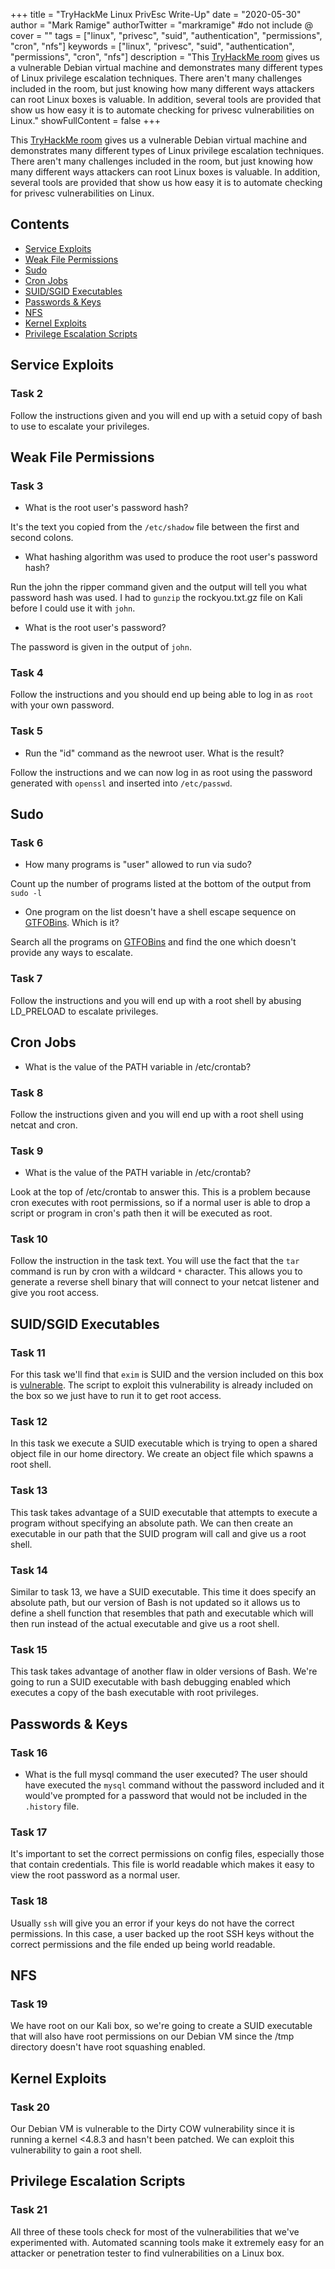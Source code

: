 +++
title = "TryHackMe Linux PrivEsc Write-Up"
date = "2020-05-30"
author = "Mark Ramige"
authorTwitter = "markramige" #do not include @
cover = ""
tags = ["linux", "privesc", "suid", "authentication", "permissions", "cron", "nfs"]
keywords = ["linux", "privesc", "suid", "authentication", "permissions", "cron", "nfs"]
description = "This [TryHackMe room](https://tryhackme.com/room/linuxprivesc) gives us a vulnerable Debian virtual machine and demonstrates many different types of Linux privilege escalation techniques. There aren't many challenges included in the room, but just knowing how many different ways attackers can root Linux boxes is valuable. In addition, several tools are provided that show us how easy it is to automate checking for privesc vulnerabilities on Linux."
showFullContent = false
+++

This [TryHackMe room](https://tryhackme.com/room/linuxprivesc) gives us a vulnerable Debian virtual machine and demonstrates many different types of Linux privilege escalation techniques. There aren't many challenges included in the room, but just knowing how many different ways attackers can root Linux boxes is valuable. In addition, several tools are provided that show us how easy it is to automate checking for privesc vulnerabilities on Linux.

## Contents
* [Service Exploits](#service-exploits)
* [Weak File Permissions](#weak-file-permissions)
* [Sudo](#sudo)
* [Cron Jobs](#cron-jobs)
* [SUID/SGID Executables](#suidsgid-executables)
* [Passwords & Keys](#passwords--keys)
* [NFS](#nfs)
* [Kernel Exploits](#kernel-exploits)
* [Privilege Escalation Scripts](#privilege-escalation-scripts)

## Service Exploits
### Task 2
Follow the instructions given and you will end up with a setuid copy of bash to use to escalate your privileges.

## Weak File Permissions
### Task 3
* What is the root user's password hash?

It's the text you copied from the `/etc/shadow` file between the first and second colons.

* What hashing algorithm was used to produce the root user's password hash?

Run the john the ripper command given and the output will tell you what password hash was used. I had to `gunzip` the rockyou.txt.gz file on Kali before I could use it with `john`.

* What is the root user's password?

The password is given in the output of `john`.

### Task 4
Follow the instructions and you should end up being able to log in as `root` with your own password.

### Task 5
* Run the "id" command as the newroot user. What is the result?

Follow the instructions and we can now log in as root using the password generated with `openssl` and inserted into `/etc/passwd`.

## Sudo
### Task 6
* How many programs is "user" allowed to run via sudo?

Count up the number of programs listed at the bottom of the output from `sudo -l`

* One program on the list doesn't have a shell escape sequence on [GTFOBins](https://gtfobins.github.io). Which is it?

Search all the programs on [GTFOBins](https://gtfobins.github.io) and find the one which doesn't provide any ways to escalate.

### Task 7
Follow the instructions and you will end up with a root shell by abusing LD_PRELOAD to escalate privileges.

## Cron Jobs
* What is the value of the PATH variable in /etc/crontab?

### Task 8
Follow the instructions given and you will end up with a root shell using netcat and cron.

### Task 9
* What is the value of the PATH variable in /etc/crontab?

Look at the top of /etc/crontab to answer this. This is a problem because cron executes with root permissions, so if a normal user is able to drop a script or program in cron's path then it will be executed as root.

### Task 10
Follow the instruction in the task text. You will use the fact that the `tar` command is run by cron with a wildcard `*` character. This allows you to generate a reverse shell binary that will connect to your netcat listener and give you root access.

## SUID/SGID Executables
### Task 11
For this task we'll find that `exim` is SUID and the version included on this box is [vulnerable](https://www.exploit-db.com/exploits/39535). The script to exploit this vulnerability is already included on the box so we just have to run it to get root access.

### Task 12
In this task we execute a SUID executable which is trying to open a shared object file in our home directory. We create an object file which spawns a root shell.

### Task 13
This task takes advantage of a SUID executable that attempts to execute a program without specifying an absolute path. We can then create an executable in our path that the SUID program will call and give us a root shell.

### Task 14
Similar to task 13, we have a SUID executable. This time it does specify an absolute path, but our version of Bash is not updated so it allows us to define a shell function that resembles that path and executable which will then run instead of the actual executable and give us a root shell.

### Task 15
This task takes advantage of another flaw in older versions of Bash. We're going to run a SUID executable with bash debugging enabled which executes a copy of the bash executable with root privileges.

## Passwords & Keys
### Task 16
* What is the full mysql command the user executed?
The user should have executed the `mysql` command without the password included and it would've prompted for a password that would not be included in the `.history` file.

### Task 17
It's important to set the correct permissions on config files, especially those that contain credentials. This file is world readable which makes it easy to view the root password as a normal user.

### Task 18
Usually `ssh` will give you an error if your keys do not have the correct permissions. In this case, a user backed up the root SSH keys without the correct permissions and the file ended up being world readable.

## NFS
### Task 19
We have root on our Kali box, so we're going to create a SUID executable that will also have root permissions on our Debian VM since the /tmp directory doesn't have root squashing enabled.

## Kernel Exploits
### Task 20
Our Debian VM is vulnerable to the Dirty COW vulnerability since it is running a kernel <4.8.3 and hasn't been patched. We can exploit this vulnerability to gain a root shell.

## Privilege Escalation Scripts
### Task 21
All three of these tools check for most of the vulnerabilities that we've experimented with. Automated scanning tools make it extremely easy for an attacker or penetration tester to find vulnerabilities on a Linux box.
